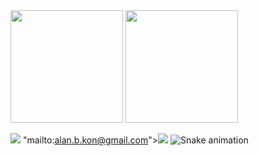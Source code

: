 <img height="180em" src="https://github-readme-stats.vercel.app/api/top-langs/?username=alan-kon&theme=dracula"/>
<img height="180em" src="https://github-readme-stats.vercel.app/api?username=alan-kon&show_icons=true&theme=dracula"/>

[<img src = "https://img.shields.io/badge/instagram-%23E4405F.svg?&style=for-the-badge&logo=instagram&logoColor=white">](https://www.instagram.com/alan.kon/) "mailto:alan.b.kon@gmail.com"><img src="https://img.shields.io/badge/Gmail-D14836?style=for-the-badge&logo=gmail&logoColor=white" target="_blank"></a>
![Snake animation](https://github.com/alan-kon/alan-kon/blob/output/github-contribution-grid-snake.svg)
